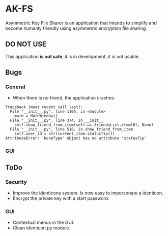 # AK-FS

Asymmetric Key File Sharer is an application that intends to simplify and become humanly friendly using asymmetric encryption file sharing.

## **DO NOT USE**

This application **is not safe**, it is in development, it is not usable.

## Bugs

### General
* When there is no friend, the application crashes:
```
Traceback (most recent call last):
  File "__init__.py", line 1105, in <module>
    main = MainWindow()
  File "__init__.py", line 374, in __init__
    self.show_friend_from_item(self.ui.friendsList.item(0), None)
  File "__init__.py", line 518, in show_friend_from_item
    self.user_id = str(current_item.statusTip())
AttributeError: 'NoneType' object has no attribute 'statusTip'
```

### GUI


## ToDo

### Security
* Improve the identicons system. Is now easy to impersonate a identicon.
* Encrypt the private key with a start password.

### GUI
* Contextual menus in the GUI.
* Clean identicon.py module.
